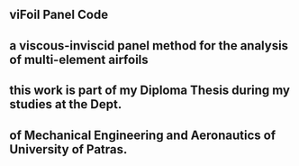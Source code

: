 ## viFoil Panel Code

## a viscous-inviscid panel method for the analysis of multi-element airfoils ##

## this work is part of my Diploma Thesis during my studies at the Dept. ##
## of Mechanical Engineering and Aeronautics of University of Patras. ##
